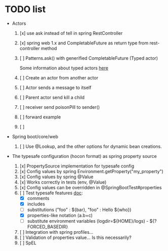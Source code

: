 # TODO list

- Actors
    1. [x] use ask instead of tell in spring RestController 
    1. [x] spring web 1.x and CompletableFuture as return type from rest-controller method  
    1. [ ] Patterns.ask() with generified CompletableFuture (Typed actor)
        
        Some information about typed actors [here](https://doc.akka.io/docs/akka/2.5.5/java/typed.html#akka-typed)
    1. [ ] Create an actor from another actor
    1. [ ] Actor sends a message to itself
    1. [ ] Parent actor send kill a child
    1. [ ] receiver send poisonPill to sender()
    1. [ ] forward example
    1. [ ] 
    
- Spring boot/core/web
    1. [ ] Use @Lookup, and the other options for dynamic bean creations.
    
- The typesafe configuration (hocon format) as spring property source

    1. [x] PropertySource implementation for typesafe config
    1. [x] Config values by spring Environment.getProperty("my_property")
    1. [x] Config values by spring @Value
    1. [x] Works correctly in tests (env, @Value)
    1. [x] Config values can be overridden in @SpringBootTest#properties
    1. [ ] Test typesafe features [doc](https://github.com/lightbend/config):
        - [X] comments
        - [x] includes
        - [ ] substitutions ("foo" : ${bar}, "foo" : Hello ${who})
        - [x] properties-like notation (a.b=c)
        - [ ] substitute environment variables (logdir=${HOME}/logs) - ${?FORCED_BASEDIR}
    1. [ ] Integration with spring profiles...
    1. [ ] Validation of properties value... Is this necessarily?
    1. [ ] SpEL
